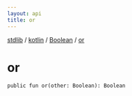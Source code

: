 ```yaml
---
layout: api
title: or
---
```

[stdlib](../../index.md) / [kotlin](../index.md) / [Boolean](index.md) / [or](or.md)

# or

```
public fun or(other: Boolean): Boolean
```
